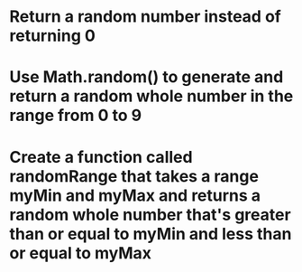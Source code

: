 # Return a random number instead of returning 0

# Use Math.random() to generate and return a random whole number in the range from 0 to 9

# Create a function called randomRange that takes a range myMin and myMax and returns a random whole number that's greater than or equal to myMin and less than or equal to myMax